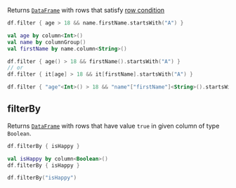 [//]: # (title: filter)

<!---IMPORT org.jetbrains.kotlinx.dataframe.samples.api.Access-->

Returns [`DataFrame`](DataFrame.md) with rows that satisfy [row condition](DataRow.md#row-conditions)

<!---FUN filter-->
<tabs>
<tab title="Properties">

```kotlin
df.filter { age > 18 && name.firstName.startsWith("A") }
```

</tab>
<tab title="Accessors">

```kotlin
val age by column<Int>()
val name by columnGroup()
val firstName by name.column<String>()

df.filter { age() > 18 && firstName().startsWith("A") }
// or
df.filter { it[age] > 18 && it[firstName].startsWith("A") }
```

</tab>
<tab title="Strings">

```kotlin
df.filter { "age"<Int>() > 18 && "name"["firstName"]<String>().startsWith("A") }
```

</tab></tabs>
<dataFrame src="org.jetbrains.kotlinx.dataframe.samples.api.Access.filter.html"/>
<!---END-->

## filterBy

Returns [`DataFrame`](DataFrame.md) with rows that have value `true` in given column of type `Boolean`.

<!---FUN filterBy-->
<tabs>
<tab title="Properties">

```kotlin
df.filterBy { isHappy }
```

</tab>
<tab title="Accessors">

```kotlin
val isHappy by column<Boolean>()
df.filterBy { isHappy }
```

</tab>
<tab title="Strings">

```kotlin
df.filterBy("isHappy")
```

</tab></tabs>
<dataFrame src="org.jetbrains.kotlinx.dataframe.samples.api.Access.filterBy.html"/>
<!---END-->
